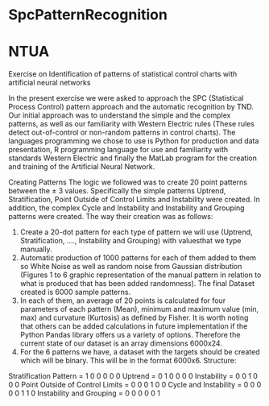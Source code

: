 # SpcPatternRecognition
# NTUA

Exercise on Identification of patterns of statistical control charts with artificial
neural networks


In the present exercise we were asked to approach the SPC (Statistical Process Control) pattern approach and the
automatic recognition by TND. Our initial approach was to understand the simple and the
complex patterns, as well as our familiarity with Western Electric rules (These rules
detect out-of-control or non-random patterns in control charts). The languages
programming we chose to use is Python for production and
data presentation, R programming language for use and familiarity with standards
Western Electric and finally the MatLab program for the creation and training of the Artificial
Neural Network.


Creating Patterns
The logic we followed was to create 20 point patterns between the ± 3 values. Specifically
the simple patterns Uptrend, Stratification, Point Outside of Control Limits and Instability were created.
In addition, the complex Cycle and Instability and Instability and Grouping patterns were created. The way
their creation was as follows:
1. Create a 20-dot pattern for each type of pattern we will use
(Uptrend, Stratification, ...., Instability and Grouping) with values ​​that we type manually.
2. Automatic production of 1000 patterns for each of them added to them so White
Noise as well as random noise from Gaussian distribution (Figures 1 to 6 graphic
representation of the manual pattern in relation to what is produced that has been added
randomness). The final Dataset created is 6000 sample patterns.
3. In each of them, an average of 20 points is calculated for four parameters
of each pattern (Mean), minimum and maximum value (min, max) and curvature (Kurtosis)
as defined by Fisher. It is worth noting that others can be added
calculations in future implementation if the Python Pandas library offers us
a variety of options. Therefore the current state of our dataset is an array
dimensions 6000x24.
4. For the 6 patterns we have, a dataset with the targets should be created which
will be binary. This will be in the format 6000x6. Structure:

Stratification Pattern = 1 0 0 0 0 0
Uptrend = 0 1 0 0 0 0
Instability = 0 0 1 0 0 0
Point Outside of Control Limits = 0 0 0 1 0 0
Cycle and Instability = 0 0 0 0 0 1 1 0
Instability and Grouping = 0 0 0 0 0 1
